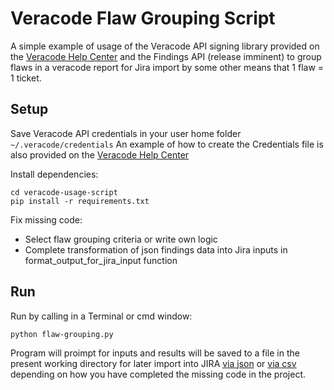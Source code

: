 # Veracode Flaw Grouping Script

A simple example of usage of the Veracode API signing library provided on the [Veracode Help Center](https://help.veracode.com/reader/LMv_dtSHyb7iIxAQznC~9w/cCoBmgWWxUM4hOY54dTqgA) and the Findings API (release imminent) to group flaws in a veracode report for Jira import by some other means that 1 flaw = 1 ticket.

## Setup

Save Veracode API credentials in your user home folder `~/.veracode/credentials`
An example of how to create the Credentials file is also provided on the [Veracode Help Center](https://help.veracode.com/reader/LMv_dtSHyb7iIxAQznC~9w/zm4hbaPkrXi02YmacwH3wQ)

Install dependencies:

    cd veracode-usage-script
    pip install -r requirements.txt

Fix missing code:
- Select flaw grouping criteria or write own logic
- Complete transformation of json findings data into Jira inputs in format_output_for_jira_input function

## Run

Run by calling in a Terminal or cmd window:

    python flaw-grouping.py
    
Program will proimpt for inputs and results will be saved to a file in the present working directory for later import into JIRA [via json](https://confluence.atlassian.com/adminjiraserver/importing-data-from-json-938847609.html) or [via csv](https://confluence.atlassian.com/adminjiraserver/importing-data-from-csv-938847533.html) depending on how you have completed the missing code in the project.
